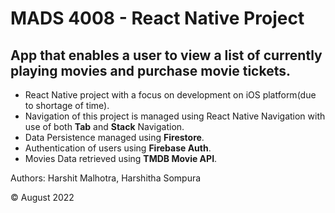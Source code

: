 # MADS 4008 - React Native Project 

## App that enables a user to view a list of currently playing movies and purchase movie tickets.

- React Native project with a focus on development on iOS platform(due to shortage of time). 
- Navigation of this project is managed using React Native Navigation with use of both **Tab** and **Stack** Navigation. 
- Data Persistence managed using **Firestore**. 
- Authentication of users using **Firebase Auth**. 
- Movies Data retrieved using **TMDB Movie API**. 

Authors: Harshit Malhotra, Harshitha Sompura

© August 2022